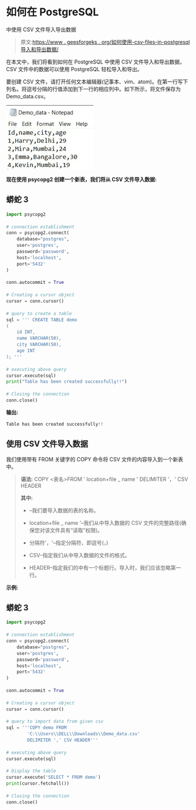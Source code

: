 # 如何在 PostgreSQL

中使用 CSV 文件导入导出数据

> 原文:[https://www . geesforgeks . org/如何使用-csv-files-in-postgresql 导入和导出数据/](https://www.geeksforgeeks.org/how-to-import-and-export-data-using-csv-files-in-postgresql/)

在本文中，我们将看到如何在 PostgreSQL 中使用 CSV 文件导入和导出数据，CSV 文件中的数据可以使用 PostgreSQL 轻松导入和导出。

要创建 CSV 文件，请打开任何文本编辑器(记事本、vim、atom)。在第一行写下列名。将逗号分隔的行值添加到下一行的相应列中。如下所示，将文件保存为 Demo_data.csv。

![](img/4eadc5be234beb1f2ccb083f1a3b258f.png)

**现在使用 psycopg2 创建一个新表，我们将从 CSV 文件导入数据:**

## 蟒蛇 3

```py
import psycopg2

# connection establishment
conn = psycopg2.connect(
    database="postgres",
    user='postgres',
    password='password',
    host='localhost',
    port='5432'
)

conn.autocommit = True

# Creating a cursor object
cursor = conn.cursor()

# query to create a table
sql = ''' CREATE TABLE demo
(
    id INT,
    name VARCHAR(50),
    city VARCHAR(50),
    age INT
); '''

# executing above query
cursor.execute(sql)
print("Table has been created successfully!!")

# Closing the connection
conn.close()
```

**输出:**

```py
Table has been created successfully!!
```

## **使用 CSV 文件导入数据**

我们使用带有 FROM 关键字的 COPY 命令将 CSV 文件的内容导入到一个新表中。

> **语法:** COPY <表名>FROM ' location+file _ name ' DELIMITER '，' CSV HEADER
> 
> **其中:**
> 
> *   –我们要导入数据的表的名称。
>     
>     
>     
>     
> *   location+file _ name '–我们从中导入数据的 CSV 文件的完整路径(确保您对该文件具有“读取”权限)。
> *   分隔符'，'–指定分隔符，即逗号(，)
> *   CSV–指定我们从中导入数据的文件的格式。
> *   HEADER–指定我们的中有一个标题行。导入时，我们应该忽略第一行。

**示例:**

## 蟒蛇 3

```py
import psycopg2

# connection establishment
conn = psycopg2.connect(
    database="postgres",
    user='postgres',
    password='password',
    host='localhost',
    port='5432'
)

conn.autocommit = True

# Creating a cursor object
cursor = conn.cursor()

# query to import data from given csv
sql = '''COPY demo FROM 
        'C:\\Users\\DELL\\Downloads\\Demo_data.csv' 
        DELIMITER ',' CSV HEADER'''

# executing above query
cursor.execute(sql)

# Display the table
cursor.execute('SELECT * FROM demo')
print(cursor.fetchall())

# Closing the connection
conn.close()
```